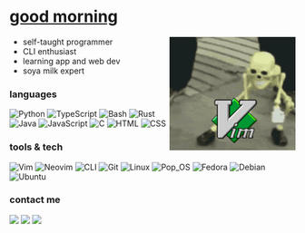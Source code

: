 # [good morning](https://www.youtube.com/watch?v=iqWqSxJtBDw&ab_channel=klantskalle)

<div align="left">
<img src="assets/vim-gang.gif" height="200px" align="right"/>

* self-taught programmer
* CLI enthusiast
* learning app and web dev
* soya milk expert

### languages

![Python](https://img.shields.io/badge/-Python-000?&logo=Python)
![TypeScript](https://img.shields.io/badge/-TypeScript-000?&logo=TypeScript)
![Bash](https://img.shields.io/badge/-Bash-000?&logo=gnubash)
![Rust](https://img.shields.io/badge/-Rust-000?&logo=rust)
![Java](https://img.shields.io/badge/-☕%20Java-000)
![JavaScript](https://img.shields.io/badge/-JavaScript-000?&logo=JavaScript)
![C](https://img.shields.io/badge/-C-000?&logo=C)
![HTML](https://img.shields.io/badge/-HTML-000?&logo=html5)
![CSS](https://img.shields.io/badge/-CSS-000?&logo=css3)

### tools & tech

![Vim](https://img.shields.io/badge/-Vim-000?&logo=vim)
![Neovim](https://img.shields.io/badge/-Neovim-000?&logo=neovim)
![CLI](https://img.shields.io/badge/-CLI-000?&logo=gnometerminal)
![Git](https://img.shields.io/badge/-Git-000?&logo=git)
![Linux](https://img.shields.io/badge/-Linux-000?&logo=linux)
![Pop_OS](https://img.shields.io/badge/-Pop!OS-000?&logo=popos)
![Fedora](https://img.shields.io/badge/-Fedora-000?&logo=fedora)
![Debian](https://img.shields.io/badge/-Debian-000?&logo=debian)
![Ubuntu](https://img.shields.io/badge/-Ubuntu-000?&logo=ubuntu)

### contact me

[![](https://img.shields.io/badge/-tele-000?&logo=telegram&logoColor=white)](https://t.me/gongahkia)
[![](https://img.shields.io/badge/-Wordpress-000?&logo=wordpress)](https://gongzm.wordpress.com/)
[![](https://img.shields.io/badge/-LinkedIn-000?&logo=linkedin)](https://www.linkedin.com/in/gabriel-zmong/)
